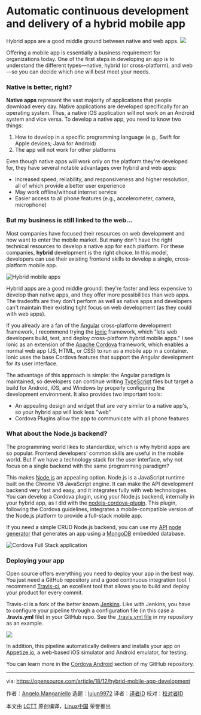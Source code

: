 [#]: collector: (lujun9972)
[#]: translator: ( )
[#]: reviewer: ( )
[#]: publisher: ( )
[#]: url: ( )
[#]: subject: (Automatic continuous development and delivery of a hybrid mobile app)
[#]: via: (https://opensource.com/article/18/12/hybrid-mobile-app-development)
[#]: author: (Angelo Manganiello https://opensource.com/users/amanganiello90)

Automatic continuous development and delivery of a hybrid mobile app
======
Hybrid apps are a good middle ground between native and web apps.
![](https://opensource.com/sites/default/files/styles/image-full-size/public/lead-images/idea_innovation_mobile_phone.png?itok=RqVtvxkd)

Offering a mobile app is essentially a business requirement for organizations today. One of the first steps in developing an app is to understand the different types—native, hybrid (or cross-platform), and web—so you can decide which one will best meet your needs.

### Native is better, right?

**Native apps** represent the vast majority of applications that people download every day. Native applications are developed specifically for an operating system. Thus, a native iOS application will not work on an Android system and vice versa. To develop a native app, you need to know two things:

  1. How to develop in a specific programming language (e.g., Swift for Apple devices; Java for Android)
  2. The app will not work for other platforms



Even though native apps will work only on the platform they're developed for, they have several notable advantages over hybrid and web apps:

  * Increased speed, reliability, and responsiveness and higher resolution, all of which provide a better user experience
  * May work offline/without internet service
  * Easier access to all phone features (e.g., accelerometer, camera, microphone)



### But my business is still linked to the web…

Most companies have focused their resources on web development and now want to enter the mobile market. But many don't have the right technical resources to develop a native app for each platform. For these companies, **hybrid** development is the right choice. In this model, developers can use their existing frontend skills to develop a single, cross-platform mobile app.

![Hybrid mobile apps][2]

Hybrid apps are a good middle ground: they're faster and less expensive to develop than native apps, and they offer more possibilities than web apps. The tradeoffs are they don't perform as well as native apps and developers can't maintain their existing tight focus on web development (as they could with web apps).

If you already are a fan of the [Angular][3] cross-platform development framework, I recommend trying the [Ionic][4] framework, which "lets web developers build, test, and deploy cross-platform hybrid mobile apps." I see Ionic as an extension of the [Apache Cordova][5] framework, which enables a normal web app (JS, HTML, or CSS) to run as a mobile app in a container. Ionic uses the base Cordova features that support the Angular development for its user interface.

The advantage of this approach is simple: the Angular paradigm is maintained, so developers can continue writing [TypeScript][6] files but target a build for Android, iOS, and Windows by properly configuring the development environment. It also provides two important tools:

  * An appealing design and widget that are very similar to a native app's, so your hybrid app will look less "web"
  * Cordova Plugins allow the app to communicate with all phone features



### What about the Node.js backend?

The programming world likes to standardize, which is why hybrid apps are so popular. Frontend developers' common skills are useful in the mobile world. But if we have a technology stack for the user interface, why not focus on a single backend with the same programming paradigm?

This makes [Node.js][7] an appealing option. Node.js is a JavaScript runtime built on the Chrome V8 JavaScript engine. It can make the API development backend very fast and easy, and it integrates fully with web technologies. You can develop a Cordova plugin, using your Node.js backend, internally in your hybrid app, as I did with the [nodejs-cordova-plugin][8]. This plugin, following the Cordova guidelines, integrates a mobile-compatible version of the Node.js platform to provide a full-stack mobile app.

If you need a simple CRUD Node.js backend, you can use my [API][9] [node generator][9] that generates an app using a [MongoDB][10] embedded database.

![Cordova Full Stack application][12]

### Deploying your app

Open source offers everything you need to deploy your app in the best way. You just need a GitHub repository and a good continuous integration tool. I recommend [Travis-ci][13], an excellent tool that allows you to build and deploy your product for every commit.

Travis-ci is a fork of the better known [Jenkins][14]. Like with Jenkins, you have to configure your pipeline through a configuration file (in this case a **.travis.yml** file) in your GitHub repo. See the [.travis.yml file][15] in my repository as an example.

![](https://opensource.com/sites/default/files/uploads/3-travis-ci-process.png)

In addition, this pipeline automatically delivers and installs your app on [Appetize.io][16], a web-based iOS simulator and Android emulator, for testing.

You can learn more in the [Cordova Android][17] section of my GitHub repository.

--------------------------------------------------------------------------------

via: https://opensource.com/article/18/12/hybrid-mobile-app-development

作者：[Angelo Manganiello][a]
选题：[lujun9972][b]
译者：[译者ID](https://github.com/译者ID)
校对：[校对者ID](https://github.com/校对者ID)

本文由 [LCTT](https://github.com/LCTT/TranslateProject) 原创编译，[Linux中国](https://linux.cn/) 荣誉推出

[a]: https://opensource.com/users/amanganiello90
[b]: https://github.com/lujun9972
[1]: /file/416441
[2]: https://opensource.com/sites/default/files/uploads/1-title.png (Hybrid mobile apps)
[3]: https://angular.io/
[4]: https://ionicframework.com/
[5]: https://cordova.apache.org/
[6]: https://www.typescriptlang.org/
[7]: https://nodejs.org/
[8]: https://github.com/fullStackApp/nodejs-cordova-plugin
[9]: https://github.com/fullStackApp/generator-full-stack-api
[10]: https://www.mongodb.com/
[11]: /file/416351
[12]: https://opensource.com/sites/default/files/uploads/2-cordova-full-stack-app.png (Cordova Full Stack application)
[13]: https://travis-ci.org/
[14]: https://jenkins.io/
[15]: https://github.com/amanganiello90/java-angular-web-app/blob/master/.travis.yml
[16]: https://appetize.io/
[17]: https://github.com/amanganiello90/java-angular-web-app#cordova-android
